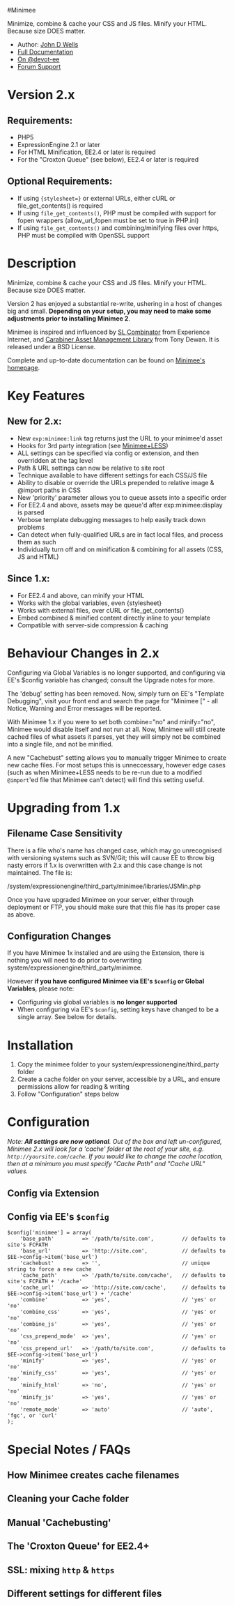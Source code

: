 #Minimee

Minimize, combine & cache your CSS and JS files. Minify your HTML. Because size DOES matter.

* Author: [John D Wells](http://johndwells.com)
* [Full Documentation](http://johndwells.com/software/minimee)
* [On @devot-ee](http://devot-ee.com/add-ons/minimee)
* [Forum Support](http://devot-ee.com/add-ons/support/minimee/)


# Version 2.x

## Requirements:

* PHP5
* ExpressionEngine 2.1 or later
* For HTML Minification, EE2.4 or later is required
* For the "Croxton Queue" (see below), EE2.4 or later is required


## Optional Requirements:

* If using `{stylesheet=}` or external URLs, either cURL or file_get_contents() is required
* If using `file_get_contents()`, PHP must be compiled with support for fopen wrappers (allow_url_fopen must be set to true in PHP.ini)
* If using `file_get_contents()` and combining/minifying files over https, PHP must be compiled with OpenSSL support

# Description

Minimize, combine & cache your CSS and JS files. Minify your HTML. Because size DOES matter.

Version 2 has enjoyed a substantial re-write, ushering in a host of changes big and small. __Depending on your setup, you may need to make some adjustments prior to installing Minimee 2__.

Minimee is inspired and influenced by [SL Combinator](http://experienceinternet.co.uk/software/sl-combinator/) from Experience Internet, and [Carabiner Asset Management Library](http://codeigniter.com/wiki/Carabiner/) from Tony Dewan. It is released under a BSD License.

Complete and up-to-date documentation can be found on [Minimee's homepage](http://johndwells.com/software/minimee).


# Key Features

## New for 2.x:

* New `exp:minimee:link` tag returns just the URL to your minimee'd asset
* Hooks for 3rd party integration (see [Minimee+LESS](https://github.com/johndwells/Minimee-LESS))
* ALL settings can be specified via config or extension, and then overridden at the tag level
* Path & URL settings can now be relative to site root
* Technique available to have different settings for each CSS/JS file
* Ability to disable or override the URLs prepended to relative image & @import paths in CSS
* New 'priority' parameter allows you to queue assets into a specific order
* For EE2.4 and above, assets may be queue'd after exp:minimee:display is parsed
* Verbose template debugging messages to help easily track down problems
* Can detect when fully-qualified URLs are in fact local files, and process them as such
* Individually turn off and on minification & combining for all assets (CSS, JS and HTML)

## Since 1.x:

* For EE2.4 and above, can minify your HTML
* Works with the global variables, even {stylesheet}
* Works with external files, over cURL or file_get_contents()
* Embed combined & minified content directly inline to your template
* Compatible with server-side compression & caching


# Behaviour Changes in 2.x

Configuring via Global Variables is no longer supported, and configuring via EE's $config variable has changed; consult the Upgrade notes for more.

The 'debug' setting has been removed. Now, simply turn on EE's "Template Debugging", visit your front end and search the page for "Minimee [" - all Notice, Warning and Error messages will be reported.

With Minimee 1.x if you were to set both combine="no" and minify="no", Minimee would disable itself and not run at all.  Now, Minimee will still create cached files of what assets it parses, yet they will simply not be combined into a single file, and not be minified.

A new "Cachebust" setting allows you to manually trigger Minimee to create new cache files. For most setups this is unneccessary, however edge cases (such as when Minimee+LESS needs to be re-run due to a modified `@import`'ed file that Minimee can't detect) will find this setting useful.


# Upgrading from 1.x

## Filename Case Sensitivity

There is a file who's name has changed case, which may go unrecognised with versioning systems such as SVN/Git; this will cause EE to throw big nasty errors if 1.x is overwritten with 2.x and this case change is not maintained. The file is:

/system/expressionengine/third_party/minimee/libraries/JSMin.php

Once you have upgraded Minimee on your server, either through deployment or FTP, you should make sure that this file has its proper case as above.


## Configuration Changes

If you have Minimee 1x installed and are using the Extension, there is nothing you will need to do prior to overwriting system/expressionengine/third_party/minimee.

However **if you have configured Minimee via EE's `$config` or Global Variables**, please note:

* Configuring via global variables is **no longer supported**
* When configuring via EE's `$config`, setting keys have changed to be a single array. See below for details.

# Installation

1. Copy the minimee folder to your system/expressionengine/third_party folder
2. Create a cache folder on your server, accessible by a URL, and ensure permissions allow for reading & writing
3. Follow "Configuration" steps below


# Configuration

_Note: **All settings are now optional**. Out of the box and left un-configured, Minimee 2.x will look for a 'cache' folder at the root of your site, e.g. `http://yoursite.com/cache`. If you would like to change the cache location, then at a minimum you must specify "Cache Path" and "Cache URL" values._

## Config via Extension

## Config via EE's `$config`

	$config['minimee'] = array(
		'base_path'			=> '/path/to/site.com',			// defaults to site's FCPATH
		'base_url'			=> 'http://site.com',			// defaults to $EE->config->item('base_url')
		'cachebust'			=> '',							// unique string to force a new cache
		'cache_path'		=> '/path/to/site.com/cache',	// defaults to site's FCPATH + '/cache'
		'cache_url'			=> 'http://site.com/cache',		// defaults to $EE->config->item('base_url') + '/cache'
		'combine'			=> 'yes',						// 'yes' or 'no'
		'combine_css'		=> 'yes',						// 'yes' or 'no'
		'combine_js'		=> 'yes',						// 'yes' or 'no'
		'css_prepend_mode'	=> 'yes',						// 'yes' or 'no'
		'css_prepend_url'	=> '/path/to/site.com',			// defaults to $EE->config->item('base_url')
		'minify'			=> 'yes',						// 'yes' or 'no'
		'minify_css'		=> 'yes',						// 'yes' or 'no'
		'minify_html'		=> 'no',						// 'yes' or 'no'
		'minify_js'			=> 'yes',						// 'yes' or 'no'
		'remote_mode'		=> 'auto'						// 'auto', 'fgc', or 'curl'
	);


# Special Notes / FAQs

## How Minimee creates cache filenames

## Cleaning your Cache folder

## Manual 'Cachebusting'

## The 'Croxton Queue' for EE2.4+

## SSL: mixing `http` & `https`

## Different settings for different files